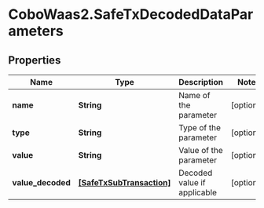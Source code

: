 # CoboWaas2.SafeTxDecodedDataParameters

## Properties

Name | Type | Description | Notes
------------ | ------------- | ------------- | -------------
**name** | **String** | Name of the parameter | [optional] 
**type** | **String** | Type of the parameter | [optional] 
**value** | **String** | Value of the parameter | [optional] 
**value_decoded** | [**[SafeTxSubTransaction]**](SafeTxSubTransaction.md) | Decoded value if applicable | [optional] 


